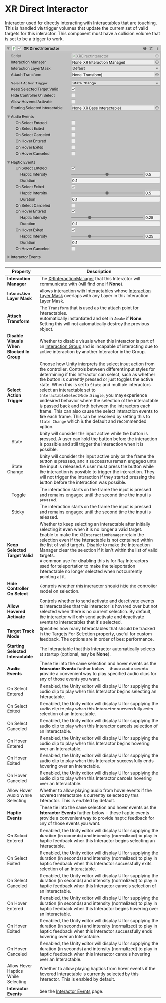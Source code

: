 # XR Direct Interactor

Interactor used for directly interacting with Interactables that are touching. This is handled via trigger volumes that update the current set of valid targets for this interactor. This component must have a collision volume that is set to be a trigger to work.

![XRDirectInteractor component](images/xr-direct-interactor.png)

| **Property** | **Description** |
|---|---|
| **Interaction Manager** | The [XRInteractionManager](xr-interaction-manager.md) that this Interactor will communicate with (will find one if **None**). |
| **Interaction Layer Mask** | Allows interaction with Interactables whose [Interaction Layer Mask](interaction-layers.md) overlaps with any Layer in this Interaction Layer Mask. |
| **Attach Transform** | The `Transform` that is used as the attach point for Interactables.<br />Automatically instantiated and set in `Awake` if **None**.<br />Setting this will not automatically destroy the previous object. |
| **Disable Visuals When Blocked In Group** | Whether to disable visuals when this Interactor is part of an [Interaction Group](xr-interaction-group.md) and is incapable of interacting due to active interaction by another Interactor in the Group. |
| **Select Action Trigger** | Choose how Unity interprets the select input action from the controller. Controls between different input styles for determining if this Interactor can select, such as whether the button is currently pressed or just toggles the active state. When this is set to `State` and multiple interactors select an interactable set to `InteractableSelectMode.Single`, you may experience undesired behavior where the selection of the interactable is passed back and forth between the interactors each frame. This can also cause the select interaction events to fire each frame. This can be resolved by setting this to `State Change` which is the default and recommended option. |
| &emsp;State | Unity will consider the input active while the button is pressed. A user can hold the button before the interaction is possible and still trigger the interaction when it is possible. |
| &emsp;State Change | Unity will consider the input active only on the frame the button is pressed, and if successful remain engaged until the input is released. A user must press the button while the interaction is possible to trigger the interaction. They will not trigger the interaction if they started pressing the button before the interaction was possible. |
| &emsp;Toggle | The interaction starts on the frame the input is pressed and remains engaged until the second time the input is pressed. |
| &emsp;Sticky | The interaction starts on the frame the input is pressed and remains engaged until the second time the input is released. |
| **Keep Selected Target Valid** | Whether to keep selecting an Interactable after initially selecting it even when it is no longer a valid target.<br />Enable to make the `XRInteractionManager` retain the selection even if the Interactable is not contained within the list of valid targets. Disable to make the Interaction Manager clear the selection if it isn't within the list of valid targets.<br />A common use for disabling this is for Ray Interactors used for teleportation to make the teleportation Interactable no longer selected when not currently pointing at it. |
| **Hide Controller On Select** | Controls whether this Interactor should hide the controller model on selection. |
| **Allow Hovered Activate** | Controls whether to send activate and deactivate events to interactables that this interactor is hovered over but not selected when there is no current selection. By default, the interactor will only send activate and deactivate events to interactables that it's selected. |
| **Target Track Mode** | Specifies how many Interactables that should be tracked in the Targets For Selection property, useful for custom feedback. The options are in order of best performance. |
| **Starting Selected Interactable** | The Interactable that this Interactor automatically selects at startup (optional, may be **None**). |
| **Audio Events** | These tie into the same selection and hover events as the **Interactor Events** further below - these audio events provide a convenient way to play specified audio clips for any of those events you want. |
| On Select Entered | If enabled, the Unity editor will display UI for supplying the audio clip to play when this Interactor begins selecting an Interactable. |
| On Select Exited | If enabled, the Unity editor will display UI for supplying the audio clip to play when this Interactor successfully exits selection of an Interactable. |
| On Select Canceled | If enabled, the Unity editor will display UI for supplying the audio clip to play when this Interactor cancels selection of an Interactable. |
| On Hover Entered | If enabled, the Unity editor will display UI for supplying the audio clip to play when this Interactor begins hovering over an Interactable. |
| On Hover Exited | If enabled, the Unity editor will display UI for supplying the audio clip to play when this Interactor successfully ends hovering over an Interactable. |
| On Hover Canceled | If enabled, the Unity editor will display UI for supplying the audio clip to play when this Interactor cancels hovering over an Interactable. |
| Allow Hover Audio While Selecting | Whether to allow playing audio from hover events if the hovered Interactable is currently selected by this Interactor. This is enabled by default. |
| **Haptic Events** | These tie into the same selection and hover events as the **Interactor Events** further below - these haptic events provide a convenient way to provide haptic feedback for any of those events you want. |
| On Select Entered | If enabled, the Unity editor will display UI for supplying the duration (in seconds) and intensity (normalized) to play in haptic feedback when this Interactor begins selecting an Interactable. |
| On Select Exited | If enabled, the Unity editor will display UI for supplying the duration (in seconds) and intensity (normalized) to play in haptic feedback when this Interactor successfully exits selection of an Interactable. |
| On Select Canceled | If enabled, the Unity editor will display UI for supplying the duration (in seconds) and intensity (normalized) to play in haptic feedback when this Interactor cancels selection of an Interactable. |
| On Hover Entered | If enabled, the Unity editor will display UI for supplying the duration (in seconds) and intensity (normalized) to play in haptic feedback when this Interactor begins hovering over an Interactable. |
| On Hover Exited | If enabled, the Unity editor will display UI for supplying the duration (in seconds) and intensity (normalized) to play in haptic feedback when this Interactor successfully ends hovering over an Interactable. |
| On Hover Canceled | If enabled, the Unity editor will display UI for supplying the duration (in seconds) and intensity (normalized) to play in haptic feedback when this Interactor cancels hovering over an Interactable. |
| Allow Hover Haptics While Selecting | Whether to allow playing haptics from hover events if the hovered Interactable is currently selected by this Interactor. This is enabled by default. |
| **Interactor Events** | See the [Interactor Events](interactor-events.md) page. |